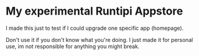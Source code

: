 # My experimental Runtipi Appstore

I made this just to test if I could upgrade one specific app (homepage).

Don't use it if you don't know what you're doing. I just made it for personal use, im not responsible for anything you might break.
